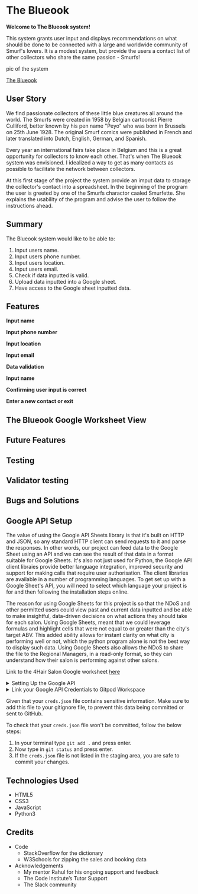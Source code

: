 # The Blueook
**Welcome to The Blueook system!**

This system grants user input and displays recommendations on what should be done to be connected with a large and worldwide community of Smurf's lovers.
It is a modest system, but provide the users a contact list of other collectors who share the same passion - Smurfs!

pic of the system

[The Blueook](https://felipeseibe-contactblue-oh24gileoe5.ws-eu105.gitpod.io/)

## User Story

We find passionate collectors of these little blue creatures all around the world. The Smurfs were 
created in 1958 by Belgian cartoonist Pierre Culliford, better known by his pen name "Peyo” who was born in Brussels on 25th June 1928. The original Smurf comics were published in French and later translated into Dutch, English, German, and Spanish.
 
Every year an international fairs take place in Belgium and this is a great opportunity for collectors to know each other.
That's when The Blueook system was envisioned. I idealized a way to get as many contacts as possible to facilitate the network between collectors.
 
At this first stage of the project the system provide an imput data to storage the collector's contact into a spreadsheet. In the beginning of the program the user is greeted by one of the Smurfs charactor caaled Smurfette. She explains the usability of the program and advise the user to follow the instructions ahead. 

## Summary

The Blueook system would like to be able to:
1. Input users name.
1. Input users phone number.
1. Input users location.
1. Input users email.
1. Check if data inputted is valid.
1. Upload data inputted into a Google sheet.
1. Have access to the Google sheet inputted data.

## Features
**Input name**

**Input phone number**

**Input location**

**Input email**

**Data validation**

**Input name**

**Confirming user input is correct**

**Enter a new contact or exit**

## The Blueook Google Worksheet View

## Future Features

## Testing

## Validator testing

## Bugs and Solutions

## Google API Setup
The value of using the Google API Sheets library is that it's built on HTTP and JSON, so any standard HTTP client can send requests to it and parse the responses. In other words, our project can feed data to the Google Sheet using an API and we can see the result of that data in a format suitable for Google Sheets. It's also not just used for Python, the Google API client libraies provide better language integration, improved security and support for making calls that require user authorisation. The client libraries are available in a number of programming languages. To get set up with a Google Sheet's API, you will need to select which language your project is for and then following the installation steps online.

The reason for using Google Sheets for this project is so that the NDoS and other permitted users could view past and current data inputted and be able to make insightful, data-driven decisions on what actions they should take for each salon. Using Google Sheets, meant that we could leverage formulas and highlight cells that were not equal to or greater than the city's target ABV. This added ability allows for instant clarity on what city is performing well or not, which the python program alone is not the best way to display such data. Using Google Sheets also allows the NDoS to share the file to the Regional Managers, in a read-only format, so they can understand how their salon is performing against other salons.

Link to the 4Hair Salon Google worksheet [here](https://docs.google.com/spreadsheets/d/1UmPvDmD13JLirGdsC2yTkNROgu0nCe9sanfPp3KKsbw/edit#gid=2144739599)

<details>
 <summary>Setting Up the Google API</summary>

  1. Create a Google account.
  2. Create a Google Sheet and name the file. Preferably matching your GitHub repository name.
  3. Then visit [Google Cloud Platform](https://console.cloud.google.com/)
  4. Make sure you select your personal Google account. This is to prevent other users from changing settings that could impact your final program.
  5. Next to the Google Cloud Platform burger menu, click "Select a project" and then select "New project".
  6. Then give your project a name. Preferably matching your GitHub repository and Google Sheets doc name. Then click "Create".
  7. Then click "Select project" again. But this time select the name of the project you just created.
  8. Now you're on your project dashboard, ensure the side menu/burger menu is open and select "API & Services" and then "Library".
  9. First search for "Google Drive" in the search bar. Click on the API at the top and click "Enable".
  10. Now you will need to create credentials to access the Google Sheets. Click "Create credentials".
  11. In the form, under "Which API are you using?", please select "Google Drive API".
  12. For "What data will you be accessing?", please select "Application Data".
  13. For the "Are you planning to use this API with Compute Engine, Kubernetes Engine, App Engine, or Cloud Functions?" question, please select "No, I'm not using them".
  14. Click "Next", then "Done".
  15. Now enter a Service account name. Preferably matching your Google Cloud project name if available.
  16. Then go to "Grant this service account access to project".
  17. In the Role dropdown box, select "Basic", then "Editor".
  18. Press "Continue".
  19. "Grant users access to this service `account`" can be left blank.
  20. Click "Done".
  21. On the next page, click on the service account that has just been created.
  22. Now click on the "Keys" tab.
  23. Click the "Add Key" dropdown button and select "Create New Key".
  24. Select "JSON" and then click "Create". This will trigger the .json file with your API credentials in it to download to your machine.
  25. Now, click on the main burger menu, select "API & Services" and select "Library".
  26. In the search bar, enter "Google Sheets" and select the "Google Sheets API" option and click "Enable".
</details>

<details>
 <summary>Link your Google API Credentials to Gitpod Workspace</summary>
 
  1. Drag and drop the .json file from your downloads folder into your Gitpod workspace.
  2. Rename the file to "creds.json"
  3. Now open the creds.json file. Locate the "client_email" line and copy the email address next to it, without the quotes.
  4. Then navigate to your Google Sheets file and open the "Share" button.
  5. Paste in the client email address and make sure "Editor" is selected, untick "Notify People" and then click "Share".
</details> 

Given that your `creds.json` file contains sensitive information. Make sure to add this file to your gitignore file, to prevent this data being committed or sent to GitHub.

To check that your `creds.json` file won't be committed, follow the below steps:

  1. In your terminal type `git add .` and press enter.
  2. Now type in `git status` and press enter.
  3. If the `creds.json` file is not listed in the staging area, you are safe to commit your changes.

## Technologies Used

- HTML5
- CSS3
- JavaScript
- Python3

## Credits

* Code
  * StackOverflow for the dictionary
  * W3Schools for zipping the sales and booking data
* Acknowledgements
  * My mentor Rahul for his ongoing support and feedback
  * The Code Institute’s Tutor Support
  * The Slack community